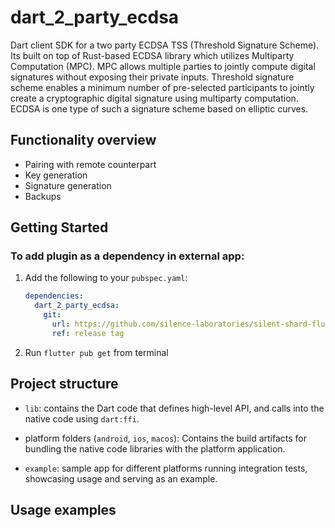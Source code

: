 # dart_2_party_ecdsa

Dart client SDK for a two party ECDSA TSS (Threshold Signature Scheme). 
Its built on top of Rust-based ECDSA library which utilizes Multiparty Computation (MPC). MPC allows multiple parties to jointly compute digital signatures without exposing their private inputs. Threshold signature scheme enables a minimum number of pre-selected participants to jointly create a cryptographic digital signature using multiparty computation. ECDSA is one type of such a signature scheme based on elliptic curves.

## Functionality overview
- Pairing with remote counterpart
- Key generation
- Signature generation
- Backups

## Getting Started

### To add plugin as a dependency in external app:

1. Add the following to your `pubspec.yaml`:
    ```yaml
    dependencies:
      dart_2_party_ecdsa:
        git:
          url: https://github.com/silence-laboratories/silent-shard-flutter-sdk.git
          ref: release tag

    ```
2. Run ```flutter pub get``` from terminal

## Project structure

* `lib`: contains the Dart code that defines high-level API, and 
  calls into the native code using `dart:ffi`.

* platform folders (`android`, `ios`, `macos`): Contains the build artifacts for bundling the native code libraries with the platform application.

* `example`: sample app for different platforms running integration tests, showcasing usage and serving as an example.

## Usage examples
